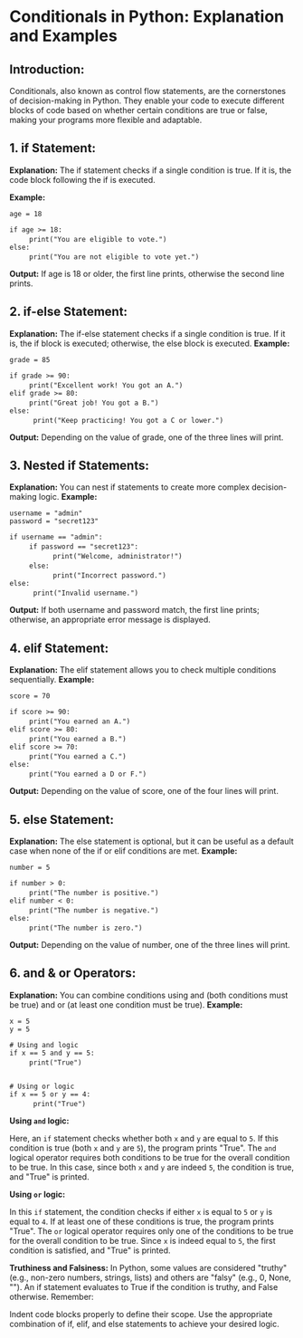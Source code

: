 # Conditionals in Python: Explanation and Examples

## Introduction:

Conditionals, also known as control flow statements, are the cornerstones of decision-making in Python. They enable your code to execute different blocks of code based on whether certain conditions are true or false, making your programs more flexible and adaptable.



## 1. if Statement:

**Explanation:** The if statement checks if a single condition is true. If it is, the code block following the if is executed.

**Example:**

```age = 18 ```<br>
``` ```<br>
```if age >= 18: ```<br>
``` ```&nbsp;&nbsp;&nbsp;&nbsp;&nbsp;&nbsp;&nbsp;``` print("You are eligible to vote.") ```<br>
```else: ```<br>
``` ```&nbsp;&nbsp;&nbsp;&nbsp;&nbsp;&nbsp;&nbsp;``` print("You are not eligible to vote yet.") ```<br>


**Output:** If age is 18 or older, the first line prints, otherwise the second line prints.

## 2. if-else Statement:

**Explanation:** The if-else statement checks if a single condition is true. If it is, the if block is executed; otherwise, the else block is executed.
**Example:**

```grade = 85 ```<br>
``` ```<br>
```if grade >= 90: ```<br>
``` ```&nbsp;&nbsp;&nbsp;&nbsp;&nbsp;&nbsp;&nbsp;``` print("Excellent work! You got an A.") ```<br>
```elif grade >= 80: ```<br>
``` ```&nbsp;&nbsp;&nbsp;&nbsp;&nbsp;&nbsp;&nbsp;``` print("Great job! You got a B.") ```<br>
```else: ```<br>
``` ```&nbsp;&nbsp;&nbsp;&nbsp;&nbsp;&nbsp;&nbsp;``` print("Keep practicing! You got a C or lower.")```

**Output:** Depending on the value of grade, one of the three lines will print.
## 3. Nested if Statements:

**Explanation:** You can nest if statements to create more complex decision-making logic.
**Example:**

```username = "admin" ```<br>
```password = "secret123" ```<br>
``` ```<br>
```if username == "admin": ```<br>
``` ```&nbsp;&nbsp;&nbsp;&nbsp;&nbsp;&nbsp;&nbsp;``` if password == "secret123": ```<br>
``` ```&nbsp;&nbsp;&nbsp;&nbsp;&nbsp;&nbsp;&nbsp;```  ```&nbsp;&nbsp;&nbsp;&nbsp;&nbsp;&nbsp;&nbsp;``` print("Welcome, administrator!") ```<br>
``` ```&nbsp;&nbsp;&nbsp;&nbsp;&nbsp;&nbsp;&nbsp;``` else: ```<br>
``` ```&nbsp;&nbsp;&nbsp;&nbsp;&nbsp;&nbsp;&nbsp;```  ```&nbsp;&nbsp;&nbsp;&nbsp;&nbsp;&nbsp;&nbsp;``` print("Incorrect password.") ```<br>
```else: ```<br>
``` ```&nbsp;&nbsp;&nbsp;&nbsp;&nbsp;&nbsp;&nbsp;``` print("Invalid username.")```


**Output:** If both username and password match, the first line prints; otherwise, an appropriate error message is displayed.
## 4. elif Statement:

**Explanation:** The elif statement allows you to check multiple conditions sequentially.
**Example:**

```score = 70 ```<br>
``` ```<br>
```if score >= 90: ```<br>
``` ```&nbsp;&nbsp;&nbsp;&nbsp;&nbsp;&nbsp;&nbsp;``` print("You earned an A.") ```<br>
```elif score >= 80: ```<br>
``` ```&nbsp;&nbsp;&nbsp;&nbsp;&nbsp;&nbsp;&nbsp;``` print("You earned a B.") ```<br>
```elif score >= 70: ```<br>
``` ```&nbsp;&nbsp;&nbsp;&nbsp;&nbsp;&nbsp;&nbsp;``` print("You earned a C.") ```<br>
```else: ```<br>
``` ```&nbsp;&nbsp;&nbsp;&nbsp;&nbsp;&nbsp;&nbsp;``` print("You earned a D or F.") ```<br>


**Output:** Depending on the value of score, one of the four lines will print.
## 5. else Statement:

**Explanation:** The else statement is optional, but it can be useful as a default case when none of the if or elif conditions are met.
**Example:**

```number = 5 ```<br>
``` ```<br>
```if number > 0: ```<br>
``` ```&nbsp;&nbsp;&nbsp;&nbsp;&nbsp;&nbsp;&nbsp;``` print("The number is positive.") ```<br>
```elif number < 0: ```<br>
``` ```&nbsp;&nbsp;&nbsp;&nbsp;&nbsp;&nbsp;&nbsp;``` print("The number is negative.") ```<br>
```else: ```<br>
``` ```&nbsp;&nbsp;&nbsp;&nbsp;&nbsp;&nbsp;&nbsp;``` print("The number is zero.") ```<br>


**Output:** Depending on the value of number, one of the three lines will print.
## 6. and & or Operators:

**Explanation:** You can combine conditions using and (both conditions must be true) and or (at least one condition must be true).
**Example:**

```x = 5 ```<br>
```y = 5 ```<br>
``` ```<br>
```# Using and logic ```<br>
```if x == 5 and y == 5: ```<br>
``` ```&nbsp;&nbsp;&nbsp;&nbsp;&nbsp;&nbsp;&nbsp;``` print("True") ```<br>
``` ```<br>
``` ```<br>
```# Using or logic ```<br>
```if x == 5 or y == 4: ```<br>
``` ```&nbsp;&nbsp;&nbsp;&nbsp;&nbsp;&nbsp;&nbsp;``` print("True")```


**Using `and` logic:**

Here, an `if` statement checks whether both `x` and `y` are equal to `5`. If this condition is true (both `x` and `y` are `5`), the program prints "True". The `and` logical operator requires both conditions to be true for the overall condition to be true. In this case, since both `x` and `y` are indeed `5`, the condition is true, and "True" is printed.

**Using `or` logic:**

In this `if` statement, the condition checks if either `x` is equal to `5` or `y` is equal to `4`. If at least one of these conditions is true, the program prints "True". The `or` logical operator requires only one of the conditions to be true for the overall condition to be true. Since `x` is indeed equal to `5`, the first condition is satisfied, and "True" is printed.



**Truthiness and Falsiness:** In Python, some values are considered "truthy" (e.g., non-zero numbers, strings, lists) and others are "falsy" (e.g., 0, None, ""). An if statement evaluates to True if the condition is truthy, and False otherwise.
Remember:

Indent code blocks properly to define their scope.
Use the appropriate combination of if, elif, and else statements to achieve your desired logic.


